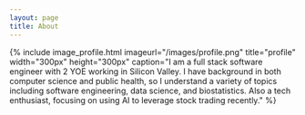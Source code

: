 ```yaml
---
layout: page
title: About
---
```


{% include image_profile.html imageurl="/images/profile.png" title="profile" width="300px" height="300px" caption="I am a full stack software engineer with 2 YOE working in Silicon Valley. I have background in both computer science and public health, so I understand a variety of topics including software engineering, data science, and biostatistics. Also a tech enthusiast, focusing on using AI to leverage stock trading recently." %}
